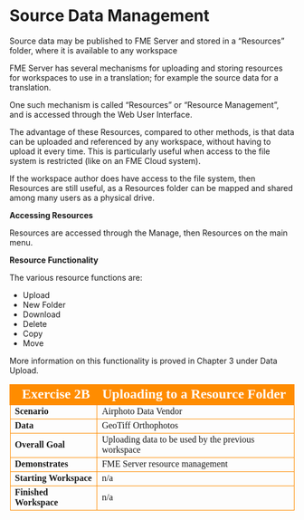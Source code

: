 # Source Data Management

Source data may be published to FME Server and stored in a “Resources” folder, where it is available to any workspace

FME Server has several mechanisms for uploading and storing resources for workspaces to use in a translation; for example the source data for a translation.

One such mechanism is called “Resources” or “Resource Management”, and is accessed through the Web User Interface.

The advantage of these Resources, compared to other methods, is that data can be uploaded and referenced by any workspace, without having to upload it every time. This is particularly useful when access to the file system is restricted (like on an FME Cloud system).

If the workspace author does have access to the file system, then Resources are still useful, as a Resources folder can be mapped and shared among many users as a physical drive.

**Accessing Resources**

Resources are accessed through the Manage, then Resources on the main menu.

**Resource Functionality**

The various resource functions are:
- Upload
- New Folder
- Download
- Delete
- Copy
- Move

More information on this functionality is proved in Chapter 3 under Data Upload.

<table style="border-spacing: 0px;border-collapse: collapse;font-family:serif">
<tr>
<td style="vertical-align:middle;background-color:darkorange;border: 2px solid darkorange">
<i class="fa fa-cogs fa-lg fa-pull-left fa-fw" style="color:white;padding-right: 12px;vertical-align:text-top"></i>
<span style="color:white;font-size:x-large;font-weight: bold">Exercise 2B </span>
</td>
<td style="border: 2px solid darkorange;background-color:darkorange;color:white">
<span style="color:white;font-size:x-large;font-weight: bold">Uploading to a Resource Folder</span>
</td>
</tr>

<tr>
<td style="border: 1px solid darkorange; font-weight: bold">Scenario</td>
<td style="border: 1px solid darkorange">Airphoto Data Vendor</td>
</tr>

<tr>
<td style="border: 1px solid darkorange; font-weight: bold">Data</td>
<td style="border: 1px solid darkorange">GeoTiff Orthophotos</td>
</tr>

<tr>
<td style="border: 1px solid darkorange; font-weight: bold">Overall Goal</td>
<td style="border: 1px solid darkorange">Uploading data to be used by the previous workspace</td>
</tr>

<tr>
<td style="border: 1px solid darkorange; font-weight: bold">Demonstrates</td>
<td style="border: 1px solid darkorange">FME Server resource management</td>
</tr>

<tr>
<td style="border: 1px solid darkorange; font-weight: bold">Starting Workspace</td>
<td style="border: 1px solid darkorange">n/a</td>
</tr>

<tr>
<td style="border: 1px solid darkorange; font-weight: bold">Finished Workspace</td>
<td style="border: 1px solid darkorange">n/a</td>
</tr>

</table>